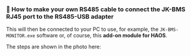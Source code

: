 ### 📌 How to make your own RS485 cable to connect the JK-BMS RJ45 port to the RS485-USB adapter
This will then be connected to your PC to use, for example, 
the `JK-BMS-MONITOR.exe` software or, of course, this **add-on module for HAOS**.

The steps are shown in the photo here:

